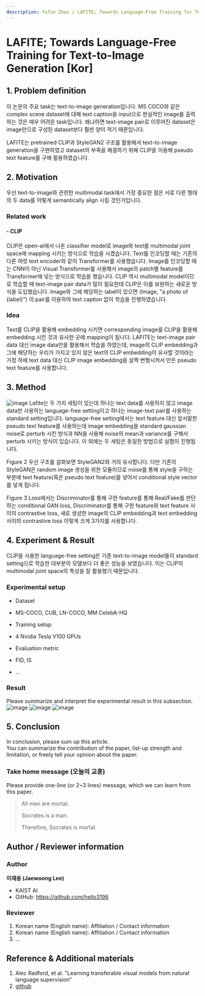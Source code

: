 ```yaml
---
description: Yufan Zhou / LAFITE; Towards Language-Free Training for Text-to-Image Generation / CVPR 2022
---
```


# LAFITE; Towards Language-Free Training for Text-to-Image Generation \[Kor\]



##  1. Problem definition

이 논문의 주요 task는 text-to-image generation입니다. MS COCO와 같은 complex scene dataset에 대해 text caption을 input으로 현실적인 image를 출력하는 것은 매우 어려운 task입니다. 왜냐하면 text-image pair로 이루어진 dataset은 image만으로 구성된 dataset보다 훨씬 양이 적기 때문입니다.

LAFITE는 pretrained CLIP과 StyleGAN2 구조를 활용해서 text-to-image generation을 구현하였고 dataset의 부족을 해결하기 위해 CLIP을 이용해 pseudo text feature를 구해 활용하였습니다.

## 2. Motivation

우선 text-to-image와 관련한 multimodal task에서 가장 중요한 점은 서로 다른 형태의 두 data를 어떻게 semantically align 시킬 것인가입니다.

### Related work

#### - CLIP

CLIP은 open-ai에서 나온 classifier model로 image와 text를 multimodal joint space에 mapping 시키는 방식으로 학습을 시켰습니다. Text를 인코딩할 때는 기존의 다른 여럿 text encoder와 같이 Transformer를 사용했습니다. Image를 인코딩할 때는 CNN이 아닌 Visual Transformer를 사용해서 image의 patch별 feature를 Transformer에 넣는 방식으로 학습을 했습니다. CLIP 역시 multimodal model이므로 학습할 때 text-image pair data가 많이 필요한데 CLIP은 이를 보완하는 새로운 방식을 도입했습니다. Image와 그에 해당하는 label이 있으면 (Image, "a photo of {label}") 이 pair를 이용하여 text caption 없이 학습을 진행하였습니다.

### Idea

Text를 CLIP을 활용해 embedding 시키면 corresponding image를 CLIP을 활용해 embedding 시킨 것과 유사한 곳에 mapping이 됩니다. LAFITE는 text-image pair data 대신 image data만을 활용해서 학습을 하였는데, image의 CLIP embedding과 그에 해당하는 우리가 가지고 있지 않은 text의 CLIP embedding이 유사할 것이라는 가정 하에 text data 대신 CLIP image embedding을 살짝 변형시켜서 만든 pseudo text feature를 사용합니다. 

## 3. Method

![image]()
Lafite는 두 가지 세팅이 있는데 하나는 text data를 사용하지 않고 image data만 사용하는 language-free setting이고 하나는 image-text pair를 사용하는 standard setting입니다. language-free setting에서는 text feature 대신 앞서말한 pseudo text feature를 사용하는데 image embedding을 standard gaussian noise로 perturb 시킨 방식과 NN을 사용해 noise의 mean과 variance를 구해서 perturb 시키는 방식이 있습니다. 이 외에는 두 세팅은 동일한 방법으로 실험이 진행됩니다.

Figure 2
우선 구조를 살펴보면 StyleGAN2와 거의 유사합니다. 다만 기존의 StyleGAN은 random image 생성을 위한 모듈이므로 noise를 통해 style을 구하는 부분에 text feature(혹은 pseudo text feature)를 넣어서 conditional style vector를 넣게 됩니다.

Figure 3
Loss에서는 Discriminator를 통해 구한 feature를 통해 Real/Fake를 판단하는 conditional GAN loss, Discriminator를 통해 구한 feature와 text feature 사이의 contrastive loss, 새로 생성한 image의 CLIP embedding과 text embedding 사이의 contrastive loss 이렇게 크게 3가지를 사용합니다.

## 4. Experiment & Result

CLIP을 사용한 language-free setting은 기존 text-to-image model들이 standard setting으로 학습한 대부분의 모델보다 더 좋은 성능을 보였습니다. 이는 CLIP의 multimodal joint space의 특성을 잘 활용했기 때문입니다.

### Experimental setup

* Dataset
- MS-COCO, CUB, LN-COCO, MM CelebA-HQ

* Training setup
- 4 Nvidia Tesla V100 GPUs

* Evaluation metric
- FID, IS
* ...

### Result

Please summarize and interpret the experimental result in this subsection.
![image](https://user-images.githubusercontent.com/45480548/163986156-be81e8ee-ef59-45b4-989b-6aef3cfa88e2.PNG)
![image](https://user-images.githubusercontent.com/45480548/163987347-cb944ffe-9340-4060-a963-4fca7c50087e.PNG)
![image](https://user-images.githubusercontent.com/45480548/163987352-4bb631b7-9860-4824-bc4b-3bdb89be72a9.PNG)
## 5. Conclusion

In conclusion, please sum up this article.  
You can summarize the contribution of the paper, list-up strength and limitation, or freely tell your opinion about the paper.

### Take home message \(오늘의 교훈\)

Please provide one-line \(or 2~3 lines\) message, which we can learn from this paper.

> All men are mortal.
>
> Socrates is a man.
>
> Therefore, Socrates is mortal.

## Author / Reviewer information

### Author

**이재웅 \(Jaewoong Lee\)** 

* KAIST AI
* GitHub: https://github.com/hello3196

### Reviewer

1. Korean name \(English name\): Affiliation / Contact information
2. Korean name \(English name\): Affiliation / Contact information
3. ...

## Reference & Additional materials

1. Alec Radford, et al. "Learning transferable visual models from natural language supervision" 
2. [github](https://github.com/drboog/Lafite)

